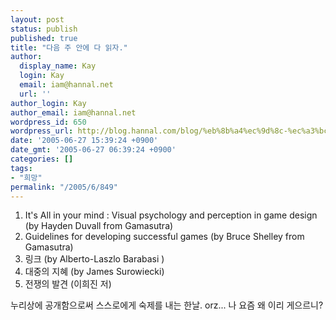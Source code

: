 ```yaml
---
layout: post
status: publish
published: true
title: "다음 주 안에 다 읽자."
author:
  display_name: Kay
  login: Kay
  email: iam@hannal.net
  url: ''
author_login: Kay
author_email: iam@hannal.net
wordpress_id: 650
wordpress_url: http://blog.hannal.com/blog/%eb%8b%a4%ec%9d%8c-%ec%a3%bc-%ec%95%88%ec%97%90-%eb%8b%a4-%ec%9d%bd%ec%9e%90/
date: '2005-06-27 15:39:24 +0900'
date_gmt: '2005-06-27 06:39:24 +0900'
categories: []
tags:
- "희망"
permalink: "/2005/6/849"
---
```

<ol>
<li>It's All in your mind : Visual psychology and perception in game design (by Hayden Duvall from Gamasutra)</li>
<li>Guidelines for developing successful games (by Bruce Shelley from Gamasutra)</li>
<li>링크 (by Alberto-Laszlo Barabasi )</li>
<li>대중의 지혜 (by James Surowiecki)</li>
<li>전쟁의 발견 (이희진 저)</li>
</ol>
<p>누리상에 공개함으로써 스스로에게 숙제를 내는 한날. orz... 나 요즘 왜 이리 게으르니?</p>
